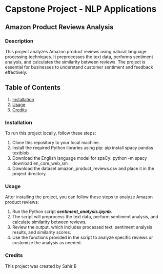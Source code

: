 # **Capstone Project** - NLP Applications
## Amazon Product Reviews Analysis

### Description
This project analyzes Amazon product reviews using natural language processing techniques. It preprocesses the text data, performs sentiment analysis, and calculates the similarity between reviews. The project is essential for businesses to understand customer sentiment and feedback effectively.

## Table of Contents
1. [Installation](#installation)
2. [Usage](#usage)
3. [Credits](#credits)

### Installation
To run this project locally, follow these steps:
1. Clone this repository to your local machine.
2. Install the required Python libraries using pip:
   pip install spacy pandas textblob
3. Download the English language model for spaCy:
   python -m spacy download en_core_web_sm
4. Download the dataset amazon_product_reviews.csv and place it in the project directory.

### Usage
After installing the project, you can follow these steps to analyze Amazon product reviews:

1. Run the Python script __*sentiment_analysis.ipynb*__.
2. The script will preprocess the text data, perform sentiment analysis, and calculate similarity between reviews.
3. Review the output, which includes processed text, sentiment analysis results, and similarity scores.
4. Use the functions provided in the script to analyze specific reviews or customize the analysis as needed.

### Credits
This project was created by Sahir B
